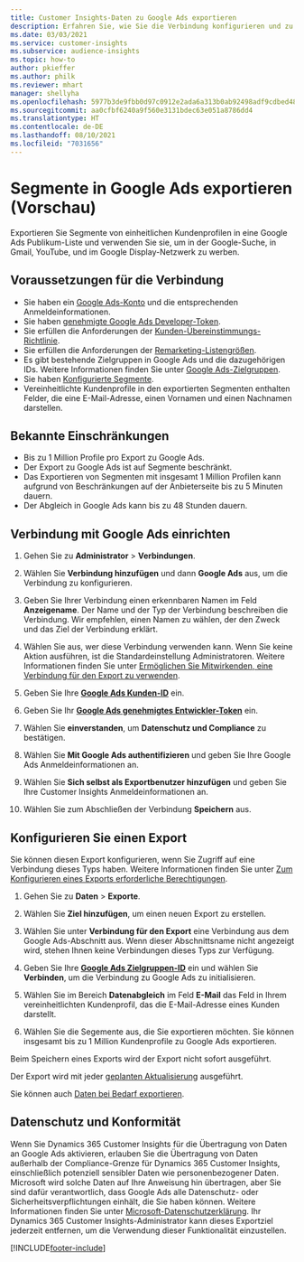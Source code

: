 ```yaml
---
title: Customer Insights-Daten zu Google Ads exportieren
description: Erfahren Sie, wie Sie die Verbindung konfigurieren und zu Google Ads exportieren.
ms.date: 03/03/2021
ms.service: customer-insights
ms.subservice: audience-insights
ms.topic: how-to
author: pkieffer
ms.author: philk
ms.reviewer: mhart
manager: shellyha
ms.openlocfilehash: 5977b3de9fbb0d97c0912e2ada6a313b0ab92498adf9cdbed48191c0e5143567
ms.sourcegitcommit: aa0cfbf6240a9f560e3131bdec63e051a8786dd4
ms.translationtype: HT
ms.contentlocale: de-DE
ms.lasthandoff: 08/10/2021
ms.locfileid: "7031656"
---
```

# <a name="export-segments-to-google-ads-preview"></a>Segmente in Google Ads exportieren (Vorschau)

Exportieren Sie Segmente von einheitlichen Kundenprofilen in eine Google Ads Publikum-Liste und verwenden Sie sie, um in der Google-Suche, in Gmail, YouTube, und im Google Display-Netzwerk zu werben. 

## <a name="prerequisites-for-connection"></a>Voraussetzungen für die Verbindung

-   Sie haben ein [Google Ads-Konto](https://ads.google.com/) und die entsprechenden Anmeldeinformationen.
-   Sie haben [genehmigte Google Ads Developer-Token](https://developers.google.com/google-ads/api/docs/first-call/dev-token). 
-   Sie erfüllen die Anforderungen der [Kunden-Übereinstimmungs-Richtlinie](https://support.google.com/adspolicy/answer/6299717).
-   Sie erfüllen die Anforderungen der [Remarketing-Listengrößen](https://support.google.com/google-ads/answer/7558048).
-   Es gibt bestehende Zielgruppen in Google Ads und die dazugehörigen IDs. Weitere Informationen finden Sie unter [Google Ads-Zielgruppen](https://support.google.com/google-ads/answer/7558048?hl=en#:~:text=Audience%20lists%20is%20a%20section,Display%20Network%20through%20remarketing%20campaigns.).
-   Sie haben [Konfigurierte Segmente](segments.md).
-   Vereinheitlichte Kundenprofile in den exportierten Segmenten enthalten Felder, die eine E-Mail-Adresse, einen Vornamen und einen Nachnamen darstellen.

## <a name="known-limitations"></a>Bekannte Einschränkungen

- Bis zu 1 Million Profile pro Export zu Google Ads.
- Der Export zu Google Ads ist auf Segmente beschränkt.
- Das Exportieren von Segmenten mit insgesamt 1 Million Profilen kann aufgrund von Beschränkungen auf der Anbieterseite bis zu 5 Minuten dauern. 
- Der Abgleich in Google Ads kann bis zu 48 Stunden dauern.

## <a name="set-up-connection-to-google-ads"></a>Verbindung mit Google Ads einrichten

1. Gehen Sie zu **Administrator** > **Verbindungen**.

1. Wählen Sie **Verbindung hinzufügen** und dann **Google Ads** aus, um die Verbindung zu konfigurieren.

1. Geben Sie Ihrer Verbindung einen erkennbaren Namen im Feld **Anzeigename**. Der Name und der Typ der Verbindung beschreiben die Verbindung. Wir empfehlen, einen Namen zu wählen, der den Zweck und das Ziel der Verbindung erklärt.

1. Wählen Sie aus, wer diese Verbindung verwenden kann. Wenn Sie keine Aktion ausführen, ist die Standardeinstellung Administratoren. Weitere Informationen finden Sie unter [Ermöglichen Sie Mitwirkenden, eine Verbindung für den Export zu verwenden](connections.md#allow-contributors-to-use-a-connection-for-exports).

1. Geben Sie Ihre **[Google Ads Kunden-ID](https://support.google.com/google-ads/answer/1704344)** ein.

1. Geben Sie Ihr **[Google Ads genehmigtes Entwickler-Token](https://developers.google.com/google-ads/api/docs/first-call/dev-token)** ein.

1. Wählen Sie **einverstanden**, um **Datenschutz und Compliance** zu bestätigen.

1. Wählen Sie **Mit Google Ads authentifizieren** und geben Sie Ihre Google Ads Anmeldeinformationen an.

1. Wählen Sie **Sich selbst als Exportbenutzer hinzufügen** und geben Sie Ihre Customer Insights Anmeldeinformationen an.

1. Wählen Sie zum Abschließen der Verbindung **Speichern** aus. 

## <a name="configure-an-export"></a>Konfigurieren Sie einen Export

Sie können diesen Export konfigurieren, wenn Sie Zugriff auf eine Verbindung dieses Typs haben. Weitere Informationen finden Sie unter [Zum Konfigurieren eines Exports erforderliche Berechtigungen](export-destinations.md#set-up-a-new-export).

1. Gehen Sie zu **Daten** > **Exporte**.

1. Wählen Sie **Ziel hinzufügen**, um einen neuen Export zu erstellen.

1. Wählen Sie unter **Verbindung für den Export** eine Verbindung aus dem Google Ads-Abschnitt aus. Wenn dieser Abschnittsname nicht angezeigt wird, stehen Ihnen keine Verbindungen dieses Typs zur Verfügung.

1. Geben Sie Ihre **[Google Ads Zielgruppen-ID](https://support.google.com/google-ads/answer/7558048?hl=en#:~:text=Audience%20lists%20is%20a%20section,Display%20Network%20through%20remarketing%20campaigns.)** ein und wählen Sie **Verbinden**, um die Verbindung zu Google Ads zu initialisieren.

1. Wählen Sie im Bereich **Datenabgleich** im Feld **E-Mail** das Feld in Ihrem vereinheitlichten Kundenprofil, das die E-Mail-Adresse eines Kunden darstellt.

1. Wählen Sie die Segemente aus, die Sie exportieren möchten. Sie können insgesamt bis zu 1 Million Kundenprofile zu Google Ads exportieren.

Beim Speichern eines Exports wird der Export nicht sofort ausgeführt.

Der Export wird mit jeder [geplanten Aktualisierung](system.md#schedule-tab) ausgeführt. 

Sie können auch [Daten bei Bedarf exportieren](export-destinations.md#run-exports-on-demand). 

## <a name="data-privacy-and-compliance"></a>Datenschutz und Konformität

Wenn Sie Dynamics 365 Customer Insights für die Übertragung von Daten an Google Ads aktivieren, erlauben Sie die Übertragung von Daten außerhalb der Compliance-Grenze für Dynamics 365 Customer Insights, einschließlich potenziell sensibler Daten wie personenbezogener Daten. Microsoft wird solche Daten auf Ihre Anweisung hin übertragen, aber Sie sind dafür verantwortlich, dass Google Ads alle Datenschutz- oder Sicherheitsverpflichtungen einhält, die Sie haben können. Weitere Informationen finden Sie unter [Microsoft-Datenschutzerklärung](https://go.microsoft.com/fwlink/?linkid=396732).
Ihr Dynamics 365 Customer Insights-Administrator kann dieses Exportziel jederzeit entfernen, um die Verwendung dieser Funktionalität einzustellen.


[!INCLUDE[footer-include](../includes/footer-banner.md)]

